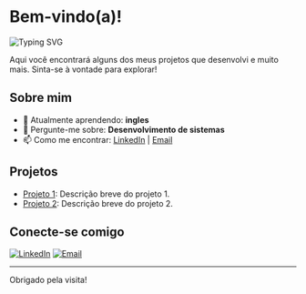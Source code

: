 # Bem-vindo(a)!

![Typing SVG](https://readme-typing-svg.herokuapp.com?lines=Olá,+eu+sou+a+Maria+Eduarda+Oliveria+Campos;Tenho+17+anos;Desenvolvedora+de+Software;Bem-vindo+ao+meu+perfil+GitHub&center=true&width=500&color=FAB4F2)

Aqui você encontrará alguns dos meus projetos que desenvolvi e muito mais. Sinta-se à vontade para explorar!

## Sobre mim

- 🌱 Atualmente aprendendo: **ingles**
- 💬 Pergunte-me sobre: **Desenvolvimento de sistemas**
- 📫 Como me encontrar: [LinkedIn](https://www.linkedin.com/in/maria-eduardameoc/) | [Email](mailto:mariaeduocampos@gmail.com)

## Projetos

- [Projeto 1](link-do-projeto): Descrição breve do projeto 1.
- [Projeto 2](link-do-projeto): Descrição breve do projeto 2.

## Conecte-se comigo

[![LinkedIn](https://img.shields.io/badge/LinkedIn-Perfil-blue)](https://www.linkedin.com/in/maria-eduardameoc/)
[![Email](https://img.shields.io/badge/Email-Contato-informational)](mailto:mariaeduarda@gmail.com)

---

Obrigado pela visita!
